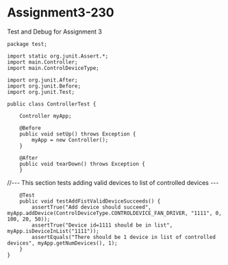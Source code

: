 # Assignment3-230
Test and Debug for Assignment 3

	package test;

	import static org.junit.Assert.*;
	import main.Controller;
	import main.ControlDeviceType;

	import org.junit.After;
	import org.junit.Before;
	import org.junit.Test;

	public class ControllerTest {

		Controller myApp;
	
		@Before
		public void setUp() throws Exception {
			myApp = new Controller();
		}

		@After
		public void tearDown() throws Exception {
		}

//--- This section tests adding valid devices to list of controlled devices ---	
	
		@Test
		public void testAddFistValidDeviceSucceeds() {
			assertTrue("Add device should succeed", myApp.addDevice(ControlDeviceType.CONTROLDEVICE_FAN_DRIVER, "1111", 0, 100, 20, 50));
			assertTrue("Device id=1111 should be in list", myApp.isDeviceInList("1111"));
			assertEquals("There should be 1 device in list of controlled devices", myApp.getNumDevices(), 1);
		}
	}
